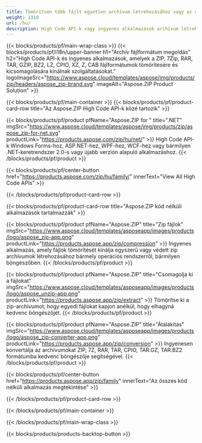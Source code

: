 ```yaml
---
title: Tömörítsen több fájlt egyetlen archívum létrehozásához vagy az archívumok kibontásához 
weight: 1310
url: /hu/
description: High Code API-k vagy ingyenes alkalmazások archívum létrehozásához, bejegyzések hozzáadásához vagy bejegyzések törléséhez a meglévő archívumokból. Titkosítás ZipCrypto vagy AES128, 192 és AES256 használatával.
---
```


{{< blocks/products/pf/main-wrap-class >}}
{{< blocks/products/pf/i18n/upper-banner h1="Archív fájlformátum megoldás" h2="High Code API-k és ingyenes alkalmazások, amelyek a ZIP, 7Zip, RAR, TAR, GZIP, BZ2, LZ, CPIO, XZ, Z, CAB fájlformátumok tömörítésére és kicsomagolására kínálnak szolgáltatásokat." logoImageSrc="https://www.aspose.cloud/templates/aspose/img/products/zip/headers/aspose_zip-brand.svg" imageAlt="Aspose.ZIP Product Solution" >}}

{{< blocks/products/pf/main-container >}}
{{< blocks/products/pf/product-card-row title="Az Aspose.ZIP High Code API-k közé tartozik" >}}

{{< blocks/products/pf/product pfName="Aspose.ZIP for " title=".NET" imgSrc="https://www.aspose.cloud/templates/aspose/img/products/zip/aspose_zip-for-net.svg" productLink="https://products.aspose.com/zip/hu/net/" >}}
High Code API-k Windows Forms-hoz, ASP.NET-hez, WPF-hez, WCF-hez vagy bármilyen .NET-keretrendszer 2.0-s vagy újabb verzión alapuló alkalmazáshoz.
{{< /blocks/products/pf/product >}}

{{< blocks/products/pf/center-button href="https://products.aspose.com/zip/hu/family/" innerText="View All High Code APIs" >}}

{{< /blocks/products/pf/product-card-row >}}

{{< blocks/products/pf/product-card-row title="Aspose.ZIP kód nélküli alkalmazások tartalmazzák" >}}

{{< blocks/products/pf/product pfName="Aspose.ZIP" title="Zip fájlok" imgSrc="https://www.aspose.cloud/templates/asposeapp/images/products/logo/aspose_zip-app.png" productLink="https://products.aspose.app/zip/compression" >}}
Ingyenes alkalmazás, amely fájlok tömörítését kínálja egyszerű vagy védett zip archívumok létrehozásához bármely operációs rendszerről, bármilyen böngészőben.
{{< /blocks/products/pf/product >}}

{{< blocks/products/pf/product pfName="Aspose.ZIP" title="Csomagolja ki a fájlokat" imgSrc="https://www.aspose.cloud/templates/asposeapp/images/products/logo/aspose_unzip-app.png" productLink="https://products.aspose.app/zip/extract" >}}
Tömörítse ki a zip-archívumot, hogy egyedi fájlokat kapjon anélkül, hogy elhagyná kedvenc böngészőjét.
{{< /blocks/products/pf/product >}}

{{< blocks/products/pf/product pfName="Aspose.ZIP" title="Átalakítás" imgSrc="https://www.aspose.cloud/templates/asposeapp/images/products/logo/aspose_zip-converter-app.png" productLink="https://products.aspose.app/zip/conversion" >}}
Ingyenesen konvertálja az archívumokat ZIP, 7Z, RAR, TAR, CPIO, TAR.GZ, TAR.BZ2 formátumba kedvenc böngészője segítségével. 
{{< /blocks/products/pf/product >}}

{{< blocks/products/pf/center-button href="https://products.aspose.app/zip/family" innerText="Az összes kód nélküli alkalmazás megtekintése" >}}

{{< /blocks/products/pf/product-card-row >}}

{{< /blocks/products/pf/main-container >}}


{{< /blocks/products/pf/main-wrap-class >}}

{{< blocks/products/products-backtop-button >}}